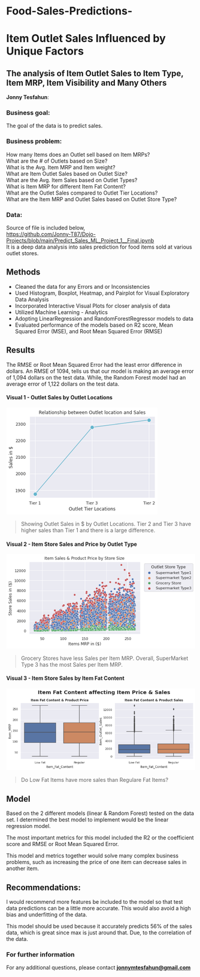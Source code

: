 # Food-Sales-Predictions-

# Item Outlet Sales Influenced by Unique Factors
## The analysis of Item Outlet Sales to Item Type, Item MRP, Item Visibility and Many Others

**Jonny Tesfahun**: 

### Business goal:

The goal of the data is to predict sales.

### Business problem:

How many Items does an Outlet sell based on Item MRPs?\
What are the # of Outlets based on Size?\
What is the Avg. Item MRP and Item weight?\
What are Item Outlet Sales based on Outlet Size?\
What are the Avg. Item Sales based on Outlet Types?\
What is Item MRP for different Item Fat Content?\
What are the Outlet Sales compared to Outlet Tier Locations?\
What are the Item MRP and Outlet Sales based on Outlet Store Type?

### Data:
Source of file is included below,\
https://github.com/Jonny-T87/Dojo-Projects/blob/main/Predict_Sales_ML_Project_1__Final.ipynb \
It is a deep data analysis into sales prediction for food items sold at various outlet stores.


## Methods
- Cleaned the data for any Errors and or Inconsistencies
- Used Histogram, Boxplot, Heatmap, and Pairplot for Visual Exploratory Data Analysis
- Incorporated Interactive Visual Plots for closer analysis of data
- Utilized Machine Learning - Analytics 
- Adopting LinearRegression and RandomForestRegressor models to data
- Evaluated performance of the models based on R2 score, Mean Squared Error (MSE), and Root Mean Squared Error (RMSE)

## Results

The RMSE or Root Mean Squared Error had the least error difference in dollars. An RMSE of 1094, tells us that our model is making an average error of 1,094 dollars on the test data. While, the Random Forest model had an average error of 1,122 dollars on the test data.

#### Visual 1 - Outlet Sales by Outlet Locations
![My Image](https://github.com/Jonny-T87/Food-Sales-Predictions-/blob/main/Images/outlet_sales.png)

> Showing Outlet Sales in $ by Outlet Locations. Tier 2 and Tier 3 have higher sales than Tier 1 and there is a large difference.
> 
#### Visual 2 - Item Store Sales and Price by Outlet Type
![My Image](https://github.com/Jonny-T87/Food-Sales-Predictions-/blob/main/Images/by_store_size.png)
> Grocery Stores have less Sales per Item MRP. Overall, SuperMarket Type 3 has the most Sales per Item MRP.
> 

> 
#### Visual 3 - Item Store Sales by Item Fat Content
![My Image](https://github.com/Jonny-T87/Food-Sales-Predictions-/blob/main/Images/food_sales.png)
> Do Low Fat Items have more sales than Regulare Fat Items?
> 
## Model

Based on the 2 different models (linear & Random Forest) tested on the data set. I determined the best model to implement would be the linear regression model. 

The most important metrics for this model included the R2 or the coefficient score and RMSE or Root Mean Squared Error.

This model and metrics together would solve many complex business problems, such as increasing the price of one item can decrease sales in another item.

## Recommendations:

I would recommend more features be included to the model so that test data predictions can be a little more accurate. This would also avoid a high bias and underfitting of the data. 

This model should be used because it accurately predicts 56% of the sales data, which is great since max is just around that. Due, to the correlation of the data. 

### For further information


For any additional questions, please contact **jonnymtesfahun@gmail.com**
